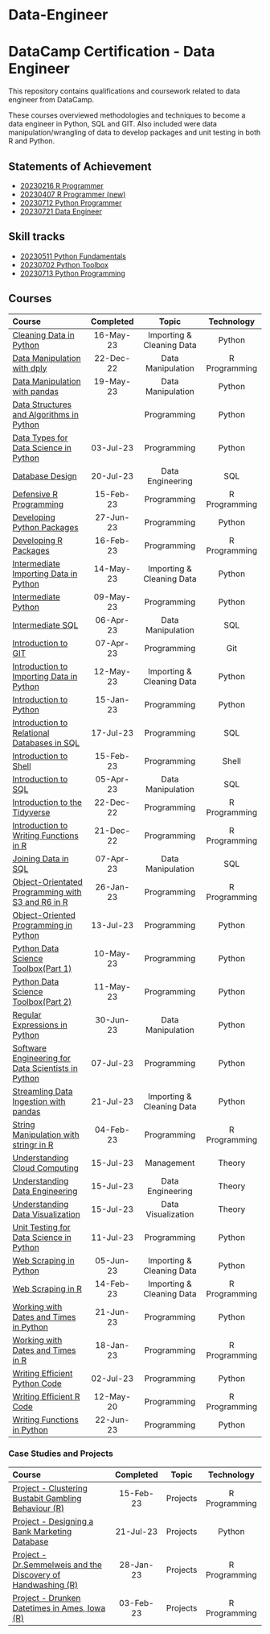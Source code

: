# Data-Engineer


# DataCamp Certification - Data Engineer

This repository contains qualifications and coursework related to data engineer from DataCamp.

These courses overviewed methodologies and techniques to become a data engineer in Python, SQL and GIT.  Also included were data manipulation/wrangling of data to develop packages and unit testing in both R and Python.

## Statements of Achievement

- [20230216 R Programmer](https://github.com/Katsuvest/Data-Engineer/blob/master/20230216_R_Programmer-SOA.pdf)
- [20230407 R Programmer (new)](https://github.com/Katsuvest/Data-Engineer/blob/master/20230407_R_Programmer_(new)-SOA.pdf)
- [20230712 Python Programmer](https://github.com/Katsuvest/Data-Engineer/blob/master/20230712_Python_Programmer-SOA.pdf)
- [20230721 Data Engineer](https://github.com/Katsuvest/Data-Engineer/blob/master/20230721_Data_Engineer-SOA.pdf)


## Skill tracks
- [20230511 Python Fundamentals](https://github.com/Katsuvest/Data-Engineer/blob/master/20230511_Python_Fundamentals-SOA.pdf)
- [20230702 Python Toolbox](https://github.com/Katsuvest/Data-Engineer/blob/master/20230702_Python_Toolbox-SOA.pdf)
- [20230713 Python Programming](https://github.com/Katsuvest/Data-Engineer/blob/master/20230713_Python_Programming-SOA.pdf)


## Courses

|                                                                 Course                                                                  | Completed |           Topic            |   Technology   |
| :-------------------------------------------------------------------------------------------------------------------------------------- | :-------: | :------------------------: | :------------: |
| [Cleaning Data in Python](https://github.com/Katsuvest/Data-Scientist/tree/master/20230128%20Data%20Scientist%20with%20R%20-%20SOA.pdf) | 16-May-23 |  Importing & Cleaning Data |     Python     |
| [Data Manipulation with dply](/Data%20Scientist/20230128%20SOA%20-%20Data%20Scientist%20with%20R.pdf)                                   | 22-Dec-22 |      Data Manipulation     |  R Programming |
| [Data Manipulation with pandas](/Data%20Scientist/20230128%20SOA%20-%20Data%20Scientist%20with%20R.pdf)                                 | 19-May-23 |      Data Manipulation     |     Python     |
| [Data Structures and Algorithms in Python](/Data%20Scientist/20230128%20SOA%20-%20Data%20Scientist%20with%20R.pdf)                      |           |         Programming        |     Python     |
| [Data Types for Data Science in Python](/Data%20Scientist/20230128%20SOA%20-%20Data%20Scientist%20with%20R.pdf)                         | 03-Jul-23 |         Programming        |     Python     |
| [Database Design](/Data%20Scientist/20230128%20SOA%20-%20Data%20Scientist%20with%20R.pdf)                                               | 20-Jul-23 |      Data Engineering      |       SQL      |
| [Defensive R Programming](/Data%20Scientist/20230128%20SOA%20-%20Data%20Scientist%20with%20R.pdf)                                       | 15-Feb-23 |         Programming        |  R Programming |
| [Developing Python Packages](/Data%20Scientist/20230128%20SOA%20-%20Data%20Scientist%20with%20R.pdf)                                    | 27-Jun-23 |         Programming        |     Python     |
| [Developing R Packages](/Data%20Scientist/20230128%20SOA%20-%20Data%20Scientist%20with%20R.pdf)                                         | 16-Feb-23 |         Programming        |  R Programming |
| [Intermediate Importing Data in Python](/Data%20Scientist/20230128%20SOA%20-%20Data%20Scientist%20with%20R.pdf)                         | 14-May-23 |  Importing & Cleaning Data |     Python     |
| [Intermediate Python](/Data%20Scientist/20230128%20SOA%20-%20Data%20Scientist%20with%20R.pdf)                                           | 09-May-23 |         Programming        |     Python     |
| [Intermediate SQL](/Data%20Scientist/20230128%20SOA%20-%20Data%20Scientist%20with%20R.pdf)                                              | 06-Apr-23 |      Data Manipulation     |       SQL      |
| [Introduction to GIT](/Data%20Scientist/20230128%20SOA%20-%20Data%20Scientist%20with%20R.pdf)                                           | 07-Apr-23 |         Programming        |       Git      |
| [Introduction to Importing Data in Python](/Data%20Scientist/20230128%20SOA%20-%20Data%20Scientist%20with%20R.pdf)                      | 12-May-23 |  Importing & Cleaning Data |     Python     |
| [Introduction to Python](/Data%20Scientist/20230128%20SOA%20-%20Data%20Scientist%20with%20R.pdf)                                        | 15-Jan-23 |         Programming        |     Python     |
| [Introduction to Relational Databases in SQL](/Data%20Scientist/20230128%20SOA%20-%20Data%20Scientist%20with%20R.pdf)                   | 17-Jul-23 |         Programming        |       SQL      |
| [Introduction to Shell](/Data%20Scientist/20230128%20SOA%20-%20Data%20Scientist%20with%20R.pdf)                                         | 15-Feb-23 |         Programming        |      Shell     |
| [Introduction to SQL](/Data%20Scientist/20230128%20SOA%20-%20Data%20Scientist%20with%20R.pdf)                                           | 05-Apr-23 |      Data Manipulation     |       SQL      |
| [Introduction to the Tidyverse](/Data%20Scientist/20230128%20SOA%20-%20Data%20Scientist%20with%20R.pdf)                                 | 22-Dec-22 |         Programming        |  R Programming |
| [Introduction to Writing Functions in R](/Data%20Scientist/20230128%20SOA%20-%20Data%20Scientist%20with%20R.pdf)                        | 21-Dec-22 |         Programming        |  R Programming |
| [Joining Data in SQL](/Data%20Scientist/20230128%20SOA%20-%20Data%20Scientist%20with%20R.pdf)                                           | 07-Apr-23 |      Data Manipulation     |       SQL      |
| [Object-Orientated Programming with S3 and R6 in R](/Data%20Scientist/20230128%20SOA%20-%20Data%20Scientist%20with%20R.pdf)             | 26-Jan-23 |         Programming        |  R Programming |
| [Object-Oriented Programming in Python](/Data%20Scientist/20230128%20SOA%20-%20Data%20Scientist%20with%20R.pdf)                         | 13-Jul-23 |         Programming        |     Python     |
| [Python Data Science Toolbox(Part 1)](/Data%20Scientist/20230128%20SOA%20-%20Data%20Scientist%20with%20R.pdf)                           | 10-May-23 |         Programming        |     Python     |
| [Python Data Science Toolbox(Part 2)](/Data%20Scientist/20230128%20SOA%20-%20Data%20Scientist%20with%20R.pdf)                           | 11-May-23 |         Programming        |     Python     |
| [Regular Expressions in Python](/Data%20Scientist/20230128%20SOA%20-%20Data%20Scientist%20with%20R.pdf)                                 | 30-Jun-23 |      Data Manipulation     |     Python     |
| [Software Engineering for Data Scientists in Python](/Data%20Scientist/20230128%20SOA%20-%20Data%20Scientist%20with%20R.pdf)            | 07-Jul-23 |         Programming        |     Python     |
| [Streamling Data Ingestion with pandas](/Data%20Scientist/20230128%20SOA%20-%20Data%20Scientist%20with%20R.pdf)                         | 21-Jul-23 |  Importing & Cleaning Data |     Python     |
| [String Manipulation with stringr in R](/Data%20Scientist/20230128%20SOA%20-%20Data%20Scientist%20with%20R.pdf)                         | 04-Feb-23 |         Programming        |  R Programming |
| [Understanding Cloud Computing](/Data%20Scientist/20230128%20SOA%20-%20Data%20Scientist%20with%20R.pdf)                                 | 15-Jul-23 |         Management         |     Theory     |
| [Understanding Data Engineering](/Data%20Scientist/20230128%20SOA%20-%20Data%20Scientist%20with%20R.pdf)                                | 15-Jul-23 |      Data Engineering      |     Theory     |
| [Understanding Data Visualization](/Data%20Scientist/20230128%20SOA%20-%20Data%20Scientist%20with%20R.pdf)                              | 15-Jul-23 |     Data Visualization     |     Theory     |
| [Unit Testing for Data Science in Python](/Data%20Scientist/20230128%20SOA%20-%20Data%20Scientist%20with%20R.pdf)                       | 11-Jul-23 |         Programming        |     Python     |
| [Web Scraping in Python](/Data%20Scientist/20230128%20SOA%20-%20Data%20Scientist%20with%20R.pdf)                                        | 05-Jun-23 |  Importing & Cleaning Data |     Python     |
| [Web Scraping in R](/Data%20Scientist/20230128%20SOA%20-%20Data%20Scientist%20with%20R.pdf)                                             | 14-Feb-23 |  Importing & Cleaning Data |  R Programming |
| [Working with Dates and Times in Python](/Data%20Scientist/20230128%20SOA%20-%20Data%20Scientist%20with%20R.pdf)                        | 21-Jun-23 |         Programming        |     Python     |
| [Working with Dates and Times in R](/Data%20Scientist/20230128%20SOA%20-%20Data%20Scientist%20with%20R.pdf)                             | 18-Jan-23 |         Programming        |  R Programming |
| [Writing Efficient Python Code](/Data%20Scientist/20230128%20SOA%20-%20Data%20Scientist%20with%20R.pdf)                                 | 02-Jul-23 |         Programming        |     Python     |
| [Writing Efficient R Code](/Data%20Scientist/20230128%20SOA%20-%20Data%20Scientist%20with%20R.pdf)                                      | 12-May-20 |         Programming        |  R Programming |
| [Writing Functions in Python](/Data%20Scientist/20230128%20SOA%20-%20Data%20Scientist%20with%20R.pdf)                                   | 22-Jun-23 |         Programming        |     Python     |


### Case Studies and Projects

|                                                                 Course                                                                 | Completed |   Topic   |   Technology   |
| :------------------------------------------------------------------------------------------------------------------------------------- | :-------: | :-------: | :------------: |
| [Project - Clustering Bustabit Gambling Behaviour (R)](/Data%20Scientist/20230128%20SOA%20-%20Data%20Scientist%20with%20R.pdf)         | 15-Feb-23 |  Projects |  R Programming |
| [Project - Designing a Bank Marketing Database](/Data%20Scientist/20230128%20SOA%20-%20Data%20Scientist%20with%20R.pdf)                | 21-Jul-23 |  Projects |     Python     |
| [Project - Dr.Semmelweis and the Discovery of Handwashing (R)](/Data%20Scientist/20230128%20SOA%20-%20Data%20Scientist%20with%20R.pdf) | 28-Jan-23 |  Projects |  R Programming |
| [Project - Drunken Datetimes in Ames, Iowa (R)](/Data%20Scientist/20230128%20SOA%20-%20Data%20Scientist%20with%20R.pdf)                | 03-Feb-23 |  Projects |  R Programming |

